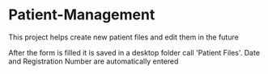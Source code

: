 # Patient-Management
This project helps create new patient files and edit them in the future

After the form is filled it is saved in a desktop folder call 'Patient Files'. Date and Registration Number are automatically entered
